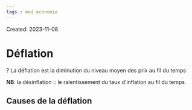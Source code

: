 ```yaml
---
tags : mod economie
---
```

Created: 2023-11-08

# Déflation
?
La déflation est la diminution du niveau moyen des prix au fil du temps

**NB**: la désinflation :: le ralentissement du taux d'inflation au fil du temps 

## Causes de la déflation

